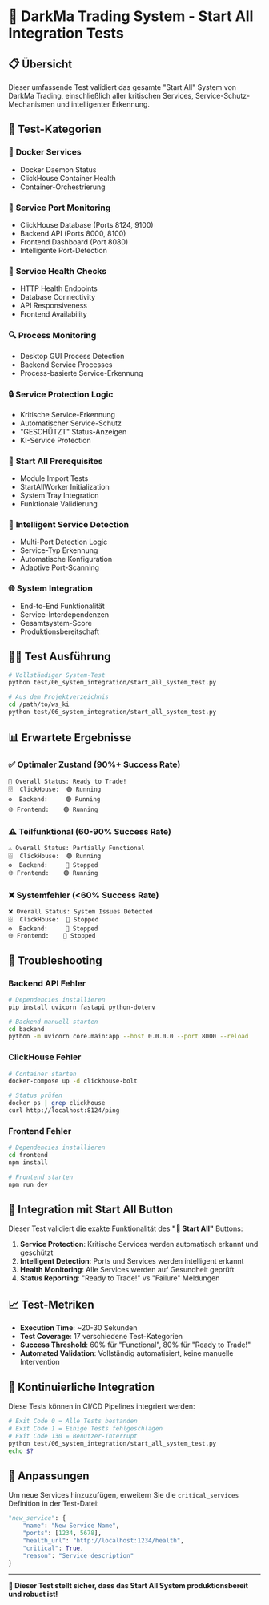 # 🚀 DarkMa Trading System - Start All Integration Tests

## 📋 Übersicht

Dieser umfassende Test validiert das gesamte "Start All" System von DarkMa Trading, einschließlich aller kritischen Services, Service-Schutz-Mechanismen und intelligenter Erkennung.

## 🎯 Test-Kategorien

### 🐳 **Docker Services**
- Docker Daemon Status
- ClickHouse Container Health
- Container-Orchestrierung

### 🔌 **Service Port Monitoring**
- ClickHouse Database (Ports 8124, 9100)
- Backend API (Ports 8000, 8100) 
- Frontend Dashboard (Port 8080)
- Intelligente Port-Detection

### 🏥 **Service Health Checks**
- HTTP Health Endpoints
- Database Connectivity
- API Responsiveness
- Frontend Availability

### 🔍 **Process Monitoring**
- Desktop GUI Process Detection
- Backend Service Processes
- Process-basierte Service-Erkennung

### 🔒 **Service Protection Logic**
- Kritische Service-Erkennung
- Automatischer Service-Schutz
- "GESCHÜTZT" Status-Anzeigen
- KI-Service Protection

### 🚀 **Start All Prerequisites**
- Module Import Tests
- StartAllWorker Initialization
- System Tray Integration
- Funktionale Validierung

### 🧠 **Intelligent Service Detection**
- Multi-Port Detection Logic
- Service-Typ Erkennung
- Automatische Konfiguration
- Adaptive Port-Scanning

### 🌐 **System Integration**
- End-to-End Funktionalität
- Service-Interdependenzen
- Gesamtsystem-Score
- Produktionsbereitschaft

## 🏃‍♂️ Test Ausführung

```bash
# Vollständiger System-Test
python test/06_system_integration/start_all_system_test.py

# Aus dem Projektverzeichnis
cd /path/to/ws_ki
python test/06_system_integration/start_all_system_test.py
```

## 📊 Erwartete Ergebnisse

### ✅ **Optimaler Zustand (90%+ Success Rate)**
```
🚀 Overall Status: Ready to Trade!
🗄️  ClickHouse:  🟢 Running  
⚙️  Backend:     🟢 Running
🌐 Frontend:    🟢 Running
```

### ⚠️ **Teilfunktional (60-90% Success Rate)**  
```
⚠️ Overall Status: Partially Functional
🗄️  ClickHouse:  🟢 Running
⚙️  Backend:     🔴 Stopped  
🌐 Frontend:    🟢 Running
```

### ❌ **Systemfehler (<60% Success Rate)**
```
❌ Overall Status: System Issues Detected
🗄️  ClickHouse:  🔴 Stopped
⚙️  Backend:     🔴 Stopped
🌐 Frontend:    🔴 Stopped
```

## 🔧 Troubleshooting

### **Backend API Fehler**
```bash
# Dependencies installieren
pip install uvicorn fastapi python-dotenv

# Backend manuell starten  
cd backend
python -m uvicorn core.main:app --host 0.0.0.0 --port 8000 --reload
```

### **ClickHouse Fehler**
```bash
# Container starten
docker-compose up -d clickhouse-bolt

# Status prüfen
docker ps | grep clickhouse
curl http://localhost:8124/ping
```

### **Frontend Fehler**
```bash
# Dependencies installieren
cd frontend
npm install

# Frontend starten
npm run dev
```

## 🎯 Integration mit Start All Button

Dieser Test validiert die exakte Funktionalität des **"🚀 Start All"** Buttons:

1. **Service Protection**: Kritische Services werden automatisch erkannt und geschützt
2. **Intelligent Detection**: Ports und Services werden intelligent erkannt  
3. **Health Monitoring**: Alle Services werden auf Gesundheit geprüft
4. **Status Reporting**: "Ready to Trade!" vs "Failure" Meldungen

## 📈 Test-Metriken

- **Execution Time**: ~20-30 Sekunden
- **Test Coverage**: 17 verschiedene Test-Kategorien
- **Success Threshold**: 60% für "Functional", 80% für "Ready to Trade!"
- **Automated Validation**: Vollständig automatisiert, keine manuelle Intervention

## 🔄 Kontinuierliche Integration

Diese Tests können in CI/CD Pipelines integriert werden:

```bash
# Exit Code 0 = Alle Tests bestanden
# Exit Code 1 = Einige Tests fehlgeschlagen  
# Exit Code 130 = Benutzer-Interrupt
python test/06_system_integration/start_all_system_test.py
echo $?
```

## 📝 Anpassungen

Um neue Services hinzuzufügen, erweitern Sie die `critical_services` Definition in der Test-Datei:

```python
"new_service": {
    "name": "New Service Name",
    "ports": [1234, 5678],
    "health_url": "http://localhost:1234/health", 
    "critical": True,
    "reason": "Service description"
}
```

---

**🚀 Dieser Test stellt sicher, dass das Start All System produktionsbereit und robust ist!**
